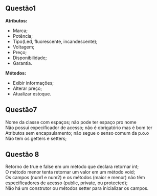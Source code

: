 ## Questão1

**Atributos:**                                      
* Marca;                                            
* Potência;                                         
* Tipo(Led, fluorescente, incandescente);           
* Voltagem;
* Preço;
* Disponibilidade;
* Garantia.

**Métodos:**
* Exibir informações;                                            
* Alterar preço;                                         
* Atualizar estoque.

## Questão7

Nome da classe com espaços; não pode ter espaço pro nome  
Não possui expecificador de acesso; não é obrigatório mas é bom ter   
Atributos sem encapsulamento; não segue o senso comum da p.o.o  
Não tem os getters e setters;

## Questão 8

Retorno de true e false em um método que declara retornar int;  
O método menor tenta retornar um valor em um método void;  
Os campos (num1 e num2) e os métodos (maior e menor) não têm especificadores de acesso (public, private, ou protected);  
Não há um construtor ou métodos setter para inicializar os campos.  
